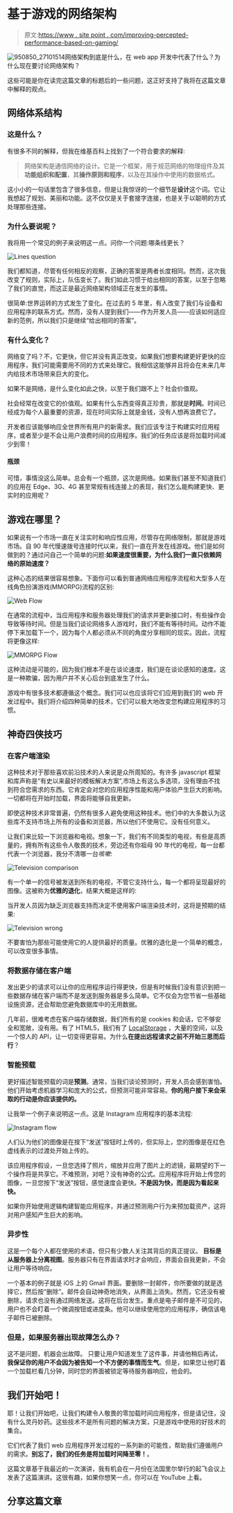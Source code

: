 # 基于游戏的网络架构

> 原文:[https://www . site point . com/improving-percepted-performance-based-on-gaming/](https://www.sitepoint.com/improving-perceived-performance-based-on-gaming/)

![950850_27101514](../Images/42f562a313f148162be8383ed7ba6e48.png)网络架构到底是什么，在 web app 开发中代表了什么？为什么现在要讨论网络架构？

这些可能是你在读完这篇文章的标题后的一些问题，这正好支持了我将在这篇文章中解释的观点。

## 网络体系结构

### 这是什么？

有很多不同的解释，但我在维基百科上找到了一个符合要求的解释:

> 网络架构是通信网络的设计。它是一个框架，用于规范网络的物理组件及其**功能组织和配置**，其**操作原则和程序**，以及在其操作中使用的数据格式。

这小小的一句话里包含了很多信息，但是让我惊讶的一个细节是**设计**这个词。它让我想起了规划、美丽和功能。这不仅仅是关于套接字连接，也是关于以聪明的方式处理那些连接。

### 为什么要说呢？

我将用一个常见的例子来说明这一点。问你一个问题:哪条线更长？

![Lines question](../Images/efdaee9acab3ac5a0a6c2bfb104a620b.png "Lines Question")

我们都知道，尽管有任何相反的观察，正确的答案是两者长度相同。然而，这次我改变了规则，实际上，队伍变长了。我们如此习惯于给出相同的答案，以至于忽略了我们的直觉，而这正是最近网络架构领域正在发生的事情。

很简单:世界运转的方式发生了变化。在过去的 5 年里，有人改变了我们与设备和应用程序的联系方式。然而，没有人提到我们——作为开发人员——应该如何适应新的范例，所以我们只是继续“给出相同的答案”。

### 有什么变化？

网络变了吗？不，它更快，但它并没有真正改变。如果我们想要构建更好更快的应用程序，我们可能需要用不同的方式来处理它。我相信这能够并且将会在未来几年内给技术市场带来巨大的变化。

如果不是网络，是什么变化如此之快，以至于我们跟不上？社会价值观。

社会经常在改变它的价值观。如果有什么东西变得真正珍贵，那就是**时间**。时间已经成为每个人最重要的资源，现在时间实际上就是金钱，没有人想再浪费它了。

开发者应该能够响应全世界所有用户的新需求。我们应该专注于构建实时应用程序，或者至少是不会让用户浪费时间的应用程序。我们的任务应该是将加载时间减少到零！

#### 瓶颈

可惜，事情没这么简单。总会有一个瓶颈，这次是网络。如果我们甚至不知道我们的应用在 Edge、3G、4G 甚至常规有线连接上的表现，我们怎么能构建更快、更实时的应用呢？

## 游戏在哪里？

如果说有一个市场一直在关注实时和响应性应用，尽管存在网络限制，那就是游戏市场。自 90 年代慢速拨号连接时代以来，我们一直在开发在线游戏。他们是如何做到的？通过问自己一个简单的问题:**如果速度很重要，为什么我们一直只依赖网络的原始速度？**

这种心态的结果很容易想象。下面你可以看到普通网络应用程序流程和大型多人在线角色扮演游戏(MMORPG)流程的区别:

![Web Flow](../Images/36f16165c159575fec009b0dfd9c4a2f.png "Web Flow")

在通常的流程中，当应用程序和服务器处理我们的请求并更新接口时，有些操作会导致等待时间。但是当我们谈论网络多人游戏时，我们不能有等待时间。动作不能停下来加载下一个，因为每个人都必须从不同的角度分享相同的现实。因此，流程将更像这样:

![MMORPG Flow](../Images/7c8480f863c8046378e1678ef591fe70.png "Games Flow")

这种流动是可能的，因为我们根本不是在谈论速度，我们是在谈论感知的速度。这是一种欺骗，因为用户并不关心后台到底发生了什么。

游戏中有很多技术都遵循这个概念。我们可以也应该将它们应用到我们的 web 开发过程中。我们将介绍四种简单的技术，它们可以极大地改变您构建应用程序的习惯。

## 神奇四侠技巧

### 在客户端渲染

这种技术对于那些喜欢前沿技术的人来说是众所周知的。有许多 javascript 框架和库声称是“有史以来最好的模板解决方案”,市场上有这么多选项，没有理由不找到符合您需求的东西。它肯定会对您的应用程序性能和用户体验产生巨大的影响。一切都将在开始时加载，界面将能够自我更新。

即使这种技术非常普遍，仍然有很多人避免使用这种技术。他们中的大多数认为这些库不支持市场上所有的设备和浏览器，所以他们不使用它。没有任何意义。

让我们来比较一下浏览器和电视。想象一下，我们有不同类型的电视，有些是高质量的，拥有所有这些令人敬畏的技术，旁边还有你祖母 90 年代的电视，每一台都代表一个浏览器，我分不清哪一台*咳嗽*:

![Television comparison](../Images/11b99bca11a48edff0faa09054d54fee.png "Television comparison")

有一个单一的信号被发送到所有的电视，不管它支持什么，每一个都将呈现最好的图像。这被称为**优雅的退化**，结果大概是这样的:

当开发人员因为缺乏浏览器支持而决定不使用客户端渲染技术时，这将是预期的结果:

![Television wrong](../Images/2a463a5e5d2a142ffef5e3feafba1aac.png "Television wrong")

不要害怕为那些可能使用它的人提供最好的质量。优雅的退化是一个简单的概念，可以改变很多事情。

### 将数据存储在客户端

发出更少的请求可以让你的应用程序运行得更快，但是有时候我们没有意识到把一些数据存储在客户端而不是发送到服务器是多么简单。它不仅会为您节省一些基础设施资源，还会帮助您避免数据库中的无用数据。

几年前，很难考虑在客户端存储数据，我们所有的是 cookies 和会话，它不够安全和宽敞，没有用。有了 HTML5，我们有了 [LocalStorage](http://www.w3schools.com/html/html5_webstorage.asp) ，大量的空间，以及一个惊人的 API，让一切变得更容易。为什么**在提出远程请求之前不开始三思而后行**？

### 智能预载

更好描述智能预载的词是**预测**。通常，当我们谈论预测时，开发人员会感到害怕。他们开始考虑机器学习和庞大的公式，但预测可能非常容易。**你的用户接下来会采取的行动是你应该提供的。**

让我举一个例子来说明这一点。这是 Instagram 应用程序的基本流程:

![Instagram flow](../Images/7ce1b0b2f21a3160e8500c478d7af305.png "Instagram flow")

人们认为他们的图像是在按下“发送”按钮时上传的，但实际上，您的图像是在红色虚线表示的过渡处开始上传的。

该应用程序假设，一旦您选择了照片，缩放并应用了图片上的滤镜，最期望的下一个操作将是共享它。不难预测，对吧？没有神奇的公式。应用程序将开始上传您的图像，一旦您按下“发送”按钮，感觉速度会更快。**不是因为快，而是因为看起来快。**

如果你开始使用逻辑构建智能应用程序，并通过预测用户行为来预加载资产，这将对用户感知产生巨大的影响。

### 异步性

这是一个每个人都在使用的术语，但只有少数人关注其背后的真正提议。
**目标是从服务器上分离视图**。服务器只有在界面请求时才会响应，界面会自我更新，不会让用户等待响应。

一个基本的例子就是 iOS 上的 Gmail 界面。要删除一封邮件，你所要做的就是选择它，然后按“删除”。邮件会自动神奇地消失，从界面上消失。然而，它还没有被删除，请求也没有通过网络发送。这将在后台发生。重点是电子邮件是不可见的，用户也不会盯着一个微调按钮或进度条。他可以继续使用您的应用程序，确信该电子邮件已被删除。

### 但是，如果服务器出现故障怎么办？

这不是问题，机器会出故障。
只要让用户知道发生了这件事，并请他稍后再试，**我保证你的用户不会因为被告知一个不方便的事情而生气**。但是，如果您让他盯着一个加载栏看几分钟，同时您的界面被锁定等待服务器响应，他会的。

## 我们开始吧！

耶！让我们开始吧，让我们构建令人敬畏的零加载时间应用程序，但是请记住，没有什么灵丹妙药。这些技术不是所有问题的解决方案，只是游戏中使用的好技术的集合。

它们代表了我们 web 应用程序开发过程的一系列新的可能性，帮助我们遵循用户的需求。**别忘了，我们的任务是将加载时间降至零！**。

这篇文章基于我最近的一次演讲，我有机会在一月份在法国里尔举行的起飞会议上发表了这篇演讲。这很有趣，如果你想笑一点，你可以在 YouTube 上看。

## 分享这篇文章